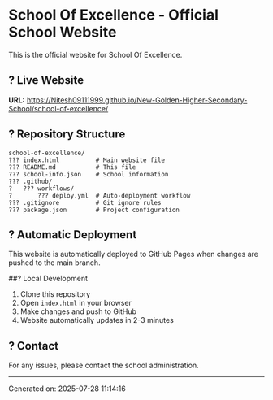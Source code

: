 # School Of Excellence - Official School Website

This is the official website for School Of Excellence.

## ? Live Website
**URL:** https://Nitesh09111999.github.io/New-Golden-Higher-Secondary-School/school-of-excellence/

## ? Repository Structure
```
school-of-excellence/
??? index.html          # Main website file
??? README.md           # This file
??? school-info.json    # School information
??? .github/
?   ??? workflows/
?       ??? deploy.yml  # Auto-deployment workflow
??? .gitignore          # Git ignore rules
??? package.json        # Project configuration
```

## ? Automatic Deployment
This website is automatically deployed to GitHub Pages when changes are pushed to the main branch.

##? Local Development
1. Clone this repository
2. Open `index.html` in your browser
3. Make changes and push to GitHub
4. Website automatically updates in 2-3 minutes

## ? Contact
For any issues, please contact the school administration.

---
Generated on: 2025-07-28 11:14:16
